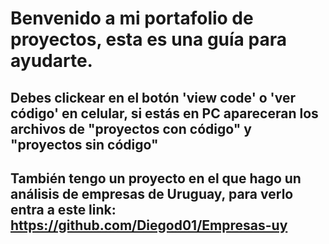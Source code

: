 # Benvenido a mi portafolio de proyectos, esta es una guía para ayudarte.
## Debes clickear en el botón 'view code' o 'ver código' en celular, si estás en PC apareceran los archivos de "proyectos con código" y "proyectos sin código"



## También tengo un proyecto en el que hago un análisis de empresas de Uruguay, para verlo entra a este link: https://github.com/Diegod01/Empresas-uy
